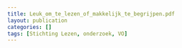```yaml
---
title: Leuk_om_te_lezen_of_makkelijk_te_begrijpen.pdf
layout: publication
categories: []
tags: [Stichting Lezen, onderzoek, VO]
---
```

